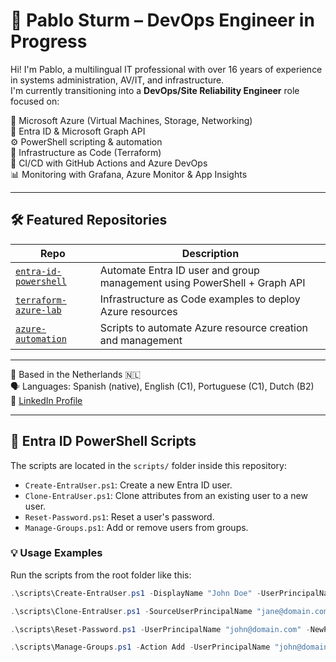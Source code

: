 # 👋 Pablo Sturm – DevOps Engineer in Progress

Hi! I'm Pablo, a multilingual IT professional with over 16 years of experience in systems administration, AV/IT, and infrastructure.  
I'm currently transitioning into a **DevOps/Site Reliability Engineer** role focused on:

🚀 Microsoft Azure (Virtual Machines, Storage, Networking)  
🔐 Entra ID & Microsoft Graph API  
⚙️ PowerShell scripting & automation  
🧱 Infrastructure as Code (Terraform)  
🔄 CI/CD with GitHub Actions and Azure DevOps  
📊 Monitoring with Grafana, Azure Monitor & App Insights

---

## 🛠️ Featured Repositories

| Repo | Description |
|------|-------------|
| [`entra-id-powershell`](https://github.com/psturm79/entra-id-powershell) | Automate Entra ID user and group management using PowerShell + Graph API |
| [`terraform-azure-lab`](https://github.com/psturm79/terraform-azure-lab) | Infrastructure as Code examples to deploy Azure resources |
| [`azure-automation`](https://github.com/psturm79/azure-automation) | Scripts to automate Azure resource creation and management |

---

📍 Based in the Netherlands 🇳🇱  
🗣️ Languages: Spanish (native), English (C1), Portuguese (C1), Dutch (B2)  
🔗 [LinkedIn Profile](https://www.linkedin.com/in/psturm79)

---

## 📂 Entra ID PowerShell Scripts

The scripts are located in the `scripts/` folder inside this repository:

- `Create-EntraUser.ps1`: Create a new Entra ID user.
- `Clone-EntraUser.ps1`: Clone attributes from an existing user to a new user.
- `Reset-Password.ps1`: Reset a user's password.
- `Manage-Groups.ps1`: Add or remove users from groups.

### 💡 Usage Examples

Run the scripts from the root folder like this:

```powershell
.\scripts\Create-EntraUser.ps1 -DisplayName "John Doe" -UserPrincipalName "john@domain.com" -Password "XxSecure123!"

.\scripts\Clone-EntraUser.ps1 -SourceUserPrincipalName "jane@domain.com" -NewUserPrincipalName "john@domain.com" -DisplayName "John Doe" -Password "XxSecure123!"

.\scripts\Reset-Password.ps1 -UserPrincipalName "john@domain.com" -NewPassword "NewP@ssword123"

.\scripts\Manage-Groups.ps1 -Action Add -UserPrincipalName "john@domain.com" -GroupId "your-group-id"


